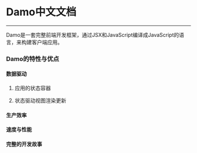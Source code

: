 # Damo中文文档

---

Damo是一套完整前端开发框架，通过JSX和JavaScript编译成JavaScript的语言，来构建客户端应用。

### Damo的特性与优点

#### 数据驱动

1. 应用的状态容器

2. 状态驱动视图渲染更新

#### 生产效率

#### 速度与性能

#### 完整的开发故事

